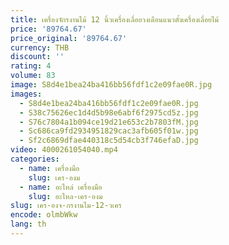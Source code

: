 ```yaml
---
title: เครื่องจักรงานไม้ 12 นิ้วเครื่องเลื่อยวงเดือนแนวตั้งเครื่องเลื่อยไม้
price: '89764.67'
price_original: '89764.67'
currency: THB
discount: ''
rating: 4
volume: 83
image: S8d4e1bea24ba416bb56fdf1c2e09fae0R.jpg
images:
  - S8d4e1bea24ba416bb56fdf1c2e09fae0R.jpg
  - S38c75626ec1d4d5b98e6abf6f2975cd5z.jpg
  - S76c7804a1b094ce19d21e653c2b7803fM.jpg
  - Sc686ca9fd2934951829cac3afb605f01w.jpg
  - Sf2c6869dfae440318c5d54cb3f746efaD.jpg
video: 4000261054040.mp4
categories:
  - name: เครื่องมือ
    slug: เคร-องม
  - name: อะไหล่ เครื่องมือ
    slug: อะไหล-เคร-องม
slug: เคร-องจ-กรงานไม-12-วเคร
encode: olmbWkw
lang: th
---
```

  